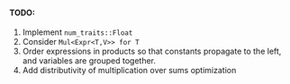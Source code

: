 #### TODO:
1. Implement `num_traits::Float`
2. Consider `Mul<Expr<T,V>> for T`
3. Order expressions in products so that constants propagate to the left,
   and variables are grouped together.
4. Add distributivity of multiplication over sums optimization
